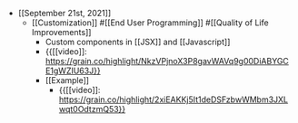 - [[September 21st, 2021]]
    - [[Customization]] #[[End User Programming]] #[[Quality of Life Improvements]]
        - Custom components in [[JSX]] and [[Javascript]]
        - {{[[video]]: https://grain.co/highlight/NkzVPjnoX3P8gavWAVq9g00DiABYGCE1gWZIU63J}}
        - [[Example]]
            - {{[[video]]: https://grain.co/highlight/2xiEAKKj5It1deDSFzbwWMbm3JXLwqt0OdtzmQ53}}
